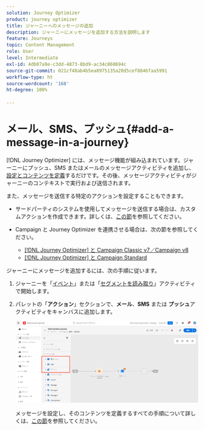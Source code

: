 ```yaml
---
solution: Journey Optimizer
product: journey optimizer
title: ジャーニーへのメッセージの追加
description: ジャーニーにメッセージを追加する方法を説明します
feature: Journeys
topic: Content Management
role: User
level: Intermediate
exl-id: 4db07a9e-c3dd-4873-8bd9-ac34c860694c
source-git-commit: 021cf48ab4b5ea8975135a20d5cef8846faa5991
workflow-type: ht
source-wordcount: '168'
ht-degree: 100%

---
```


# メール、SMS、プッシュ{#add-a-message-in-a-journey}

[!DNL Journey Optimizer] には、メッセージ機能が組み込まれています。ジャーニーにプッシュ、SMS またはメールのメッセージアクティビティを追加し、[設定とコンテンツを定義](../messages/messages-in-journeys.md)するだけです。その後、メッセージアクティビティがジャーニーのコンテキストで実行および送信されます。

また、メッセージを送信する特定のアクションを設定することもできます。

* サードパーティのシステムを使用してメッセージを送信する場合は、カスタムアクションを作成できます。詳しくは、[この節](../action/action.md)を参照してください。

* Campaign と Journey Optimizer を連携させる場合は、次の節を参照してください。

   * [[!DNL Journey Optimizer] と Campaign Classic v7／Campaign v8](../action/acc-action.md)
   * [[!DNL Journey Optimizer] と Campaign Standard](../action/acs-action.md)

ジャーニーにメッセージを追加するには、次の手順に従います。

1. ジャーニーを「[イベント](general-events.md)」または「[セグメントを読み取り](read-segment.md)」アクティビティで開始します。

1. パレットの「**アクション**」セクションで、**メール**、**SMS** または **プッシュ**&#x200B;アクティビティをキャンバスに追加します。

   ![](../messages/assets/add-a-message.png)


   メッセージを設定し、そのコンテンツを定義するすべての手順について詳しくは、[この節](../messages/get-started-content.md)を参照してください。



